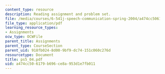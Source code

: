 ```yaml
---
content_type: resource
description: Reading assignment and problem set.
file: /media/courses/6-541j-speech-communication-spring-2004/a474cc506179b696ce8a953d1e7fb011_ps5_04.pdf
file_type: application/pdf
learning_resource_types:
- Assignments
ocw_type: OCWFile
parent_title: Assignments
parent_type: CourseSection
parent_uid: 918fb024-8d00-9bf9-dc74-151c060c276d
resourcetype: Document
title: ps5_04.pdf
uid: a474cc50-6179-b696-ce8a-953d1e7fb011
---
```

